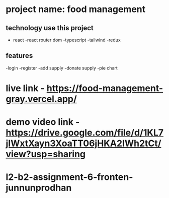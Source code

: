 # project name: food management

## technology use this project
- react 
-react router dom
-typescript
-tailwind
-redux

## features
-login 
-register
-add supply
-donate supply
-pie chart

# live link - https://food-management-gray.vercel.app/
# demo video link - https://drive.google.com/file/d/1KL7jIWxtXayn3XoaTT06jHKA2IWh2tCt/view?usp=sharing

# l2-b2-assignment-6-fronten-junnunprodhan
